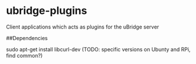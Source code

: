 # ubridge-plugins
Client applications which acts as plugins for the uBridge server

##Dependencies

sudo apt-get install libcurl-dev (TODO: specific versions on Ubunty and RPi, find common?)

